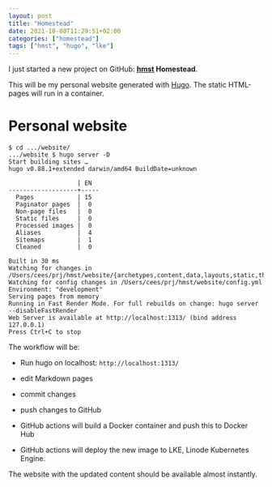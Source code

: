 ```yaml
---
layout: post
title: "Homestead"
date: 2021-10-08T11:29:51+02:00
categories: ["homestead"]
tags: ["hmst", "hugo", "lke"]
---
```


I just started a new project on GitHub:
**[hmst](https://github.com/ceesvandegriend/hmst) Homestead**.

This will be my personal website generated with [Hugo](https://gohugo.io/).
The static HTML-pages will run in a container.


# Personal website


```shell
$ cd .../website/
.../website $ hugo server -D
Start building sites …
hugo v0.88.1+extended darwin/amd64 BuildDate=unknown

                   | EN
-------------------+-----
  Pages            | 15
  Paginator pages  |  0
  Non-page files   |  0
  Static files     |  0
  Processed images |  0
  Aliases          |  4
  Sitemaps         |  1
  Cleaned          |  0

Built in 30 ms
Watching for changes in /Users/cees/prj/hmst/website/{archetypes,content,data,layouts,static,themes}
Watching for config changes in /Users/cees/prj/hmst/website/config.yml
Environment: "development"
Serving pages from memory
Running in Fast Render Mode. For full rebuilds on change: hugo server --disableFastRender
Web Server is available at http://localhost:1313/ (bind address 127.0.0.1)
Press Ctrl+C to stop
```

The workflow will be:

* Run hugo on localhost: `http://localhost:1313/`

* edit Markdown pages

* commit changes

* push changes to GitHub

* GitHub actions will build a Docker container and push this to Docker Hub

* GitHub actions will deploy the new image to LKE, Linode Kubernetes Engine.

The website with the updated content should be available almost instantly. 
